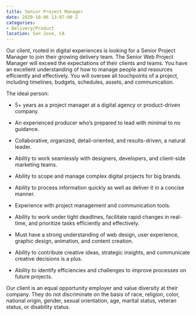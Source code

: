 ```yaml
---
title: Senior Project Manager
date: 2020-10-06 13:07:00 Z
categories:
- Delivery/Product
location: San Jose, CA
---
```


Our client, rooted in digital experiences is looking for a Senior Project Manager to join their growing delivery team. The Senior Web Project Manager will exceed the expectations of their clients and teams. You have an excellent understanding of how to manage people and resources efficiently and effectively. You will oversee all touchpoints of a project, including timelines, budgets, schedules, assets, and communication.

The ideal person:

- 5+ years as a project manager at a digital agency or product-driven company.

- An experienced producer who’s prepared to lead with minimal to no guidance.

- Collaborative, organized, detail-oriented, and results-driven, a natural leader.

- Ability to work seamlessly with designers, developers, and client-side marketing teams.

- Ability to scope and manage complex digital projects for big brands. 

- Ability to process information quickly as well as deliver it in a concise manner.

- Experience with project management and communication tools.

- Ability to work under tight deadlines, facilitate rapid changes in real-time, and prioritize tasks efficiently and effectively.

- Must have a strong understanding of web design, user experience, graphic design, animation, and content creation.

- Ability to contribute creative ideas, strategic insights, and communicate creative decisions is a plus.

- Ability to identify efficiencies and challenges to improve processes on future projects.


Our client is an equal opportunity employer and value diversity at their company. They do not discriminate on the basis of race, religion, color, national origin, gender, sexual orientation, age, marital status, veteran status, or disability status.
